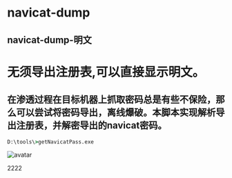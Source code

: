 # navicat-dump
## navicat-dump-明文
# 无须导出注册表,可以直接显示明文。

## 在渗透过程在目标机器上抓取密码总是有些不保险，那么可以尝试将密码导出，离线爆破。本脚本实现解析导出注册表，并解密导出的navicat密码。

```cmd
D:\tools\>getNavicatPass.exe
```
![avatar](https://raw.githubusercontent.com/xycxen/navicat-dump/master/68747470733a2f2f692e6c6f6c692e6e65742f323032302f31312f32362f6c3241565a4f3472745754365265332e706e67.png)

2222